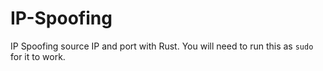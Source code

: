 # IP-Spoofing
IP Spoofing source IP and port with Rust.
You will need to run this as `sudo` for it to work.
